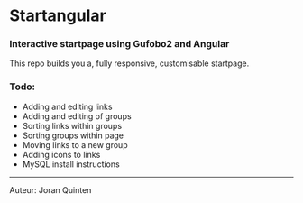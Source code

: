 Startangular
=======

### Interactive startpage using Gufobo2 and Angular

This repo builds you a, fully responsive, customisable startpage.

### Todo:

* Adding and editing links
* Adding and editing of groups
* Sorting links within groups
* Sorting groups within page
* Moving links to a new group
* Adding icons to links
* MySQL install instructions

---

Auteur: Joran Quinten
